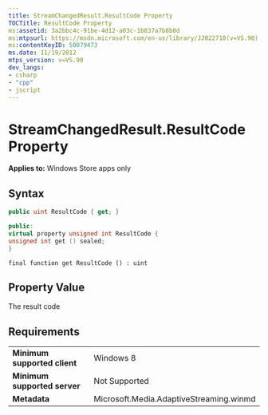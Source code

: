 ```yaml
---
title: StreamChangedResult.ResultCode Property
TOCTitle: ResultCode Property
ms:assetid: 3a2bbc4c-91be-4d12-a03c-1b837a7b8b0d
ms:mtpsurl: https://msdn.microsoft.com/en-us/library/JJ822718(v=VS.90)
ms:contentKeyID: 50079473
ms.date: 11/19/2012
mtps_version: v=VS.90
dev_langs:
- csharp
- "cpp"
- jscript
---
```


# StreamChangedResult.ResultCode Property

**Applies to:** Windows Store apps only

## Syntax

```csharp
public uint ResultCode { get; }
```

```cpp
public:
virtual property unsigned int ResultCode {
unsigned int get () sealed;
}
```

```jscript
final function get ResultCode () : uint
```

## Property Value

The result code

## Requirements

|||
|--- |--- |
|**Minimum supported client**|Windows 8|
|**Minimum supported server**|Not Supported|
|**Metadata**|Microsoft.Media.AdaptiveStreaming.winmd|

